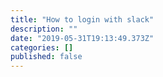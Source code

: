 ```yaml
---
title: "How to login with slack"
description: ""
date: "2019-05-31T19:13:49.373Z"
categories: []
published: false
---
```


